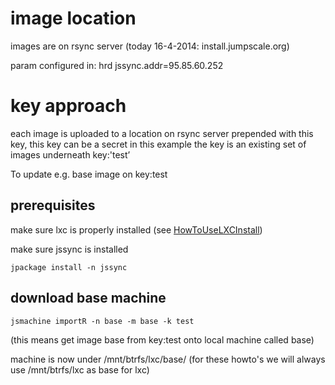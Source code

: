 image location
==============

images are on rsync server (today 16-4-2014: install.jumpscale.org)

param configured in: hrd jssync.addr=95.85.60.252

key approach
============

each image is uploaded to a location on rsync server prepended with this
key, this key can be a secret in this example the key is an existing set
of images underneath key:'test’

To update e.g. base image on key:test

prerequisites
-------------

make sure lxc is properly installed (see
[HowToUseLXCInstall](HowToUseLXCInstall))

make sure jssync is installed

~~~~ {.sourceCode .python}
jpackage install -n jssync
~~~~

download base machine
---------------------

~~~~ {.sourceCode .python}
jsmachine importR -n base -m base -k test
~~~~

(this means get image base from key:test onto local machine called base)

machine is now under /mnt/btrfs/lxc/base/ (for these howto's we will
always use /mnt/btrfs/lxc as base for lxc)
